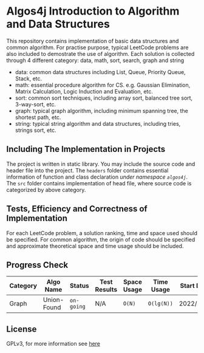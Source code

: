 # Algos4j Introduction to Algorithm and Data Structures
This repository contains implementation of basic data structures and common algorithm. For practise purpose, typical
LeetCode problems are also included to demostrate the use of algorithm. Each solution is collected through 4 different category:
data, math, sort, search, graph and string

- data: common data structures including List, Queue, Priority Queue, Stack, etc.
- math: essential procedure algorithm for CS. e.g. Gaussian Elimination, Matrix Calculation, Logic Induction and Evaluation, etc.
- sort: common sort techniques, including array sort, balanced tree sort, 3-way-sort, etc.
- graph: typical graph algorithm, including minimum spanning tree, the shortest path, etc.
- string: typical string algorithm and data structures, including tries, strings sort, etc.

## Including The Implementation in Projects
The project is written in static library. You may include the source code and header file into the project. The `headers` folder
contains essential information of function and class declaration *under namespace `algos4j`*. The `src` folder contains
implementation of head file, where source code is categorized by above category.

## Tests, Efficiency and Correctness of Implementation
For each LeetCode problem, a solution ranking, time and space used should be specified. For common algorithm, the origin of code
should be specified and approximate theoretical space and time usage should be included.

## Progress Check
Category | Algo Name               | Status     | Test Results | Space Usage     | Time Usage        | Start Date| Reference
---------|-------------------------|------------|--------------|-----------------|-------------------|-----------|----------
Graph    | Union-Found             | `on-going` | N/A          | ```O(N)```      | ```O(lg(N))```    | 2022/5/16 | *Algos4*


## License
GPLv3, for more information see [here](https://choosealicense.com/licenses/gpl-3.0/#)